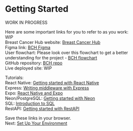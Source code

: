 # Getting Started

WORK IN PROGRESS

Here are some important links for you to refer to as you work:\
WIP\
Breast Cancer Hub website: [Breast Cancer Hub](https://www.breastcancerhub.org/)\
Figma link: [BCH Figma](https://www.figma.com/design/K6aT6FPeApf9rZLS96yapu/BCH-App?node-id=0-1&p=f)\
User flowchart: Please look over this flowchart to get a better understanding for the project - [BCH flowchart](bch_app.drawio.png)\
GitHub repository: [BCH repo](https://github.com/cssgunc/breast-cancer-hub)\
Live deployed site: WIP

Tutorials:\
React Native: [Getting started with React Native](https://reactnative.dev/docs/tutorial)\
Express: [Writing middleware with Express](https://expressjs.com/en/guide/writing-middleware.html)\
Expo: [React Native and Expo](https://docs.expo.dev/tutorial/introduction/)\
Neon/PostgreSQL: [Getting started with Neon](https://neon.tech/docs/get-started-with-neon/signing-up)\
SQL: [Introduction to SQL](https://www.w3schools.com/sql/sql_intro.asp)\
RestAPI: [Getting started with RestAPI](https://www.restapitutorial.com/)

Save these links in your browser.\
Next: [Set Up Your Environment](environment_setup.md)

